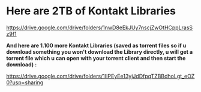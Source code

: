 # Here are 2TB of Kontakt Libraries

https://drive.google.com/drive/folders/1nwD8eEkJUy7nscjZwOtHCppLrasSz9f1

**And here are 1.100 more Kontakt Libraries (saved as torrent files so if u download something you won't download the Library directly, u will get a torrent file which u can open with your torrent client and then start the download) :**

https://drive.google.com/drive/folders/1IIPEyEe13yjJdDfpqTZBBdhoLgt_eOZ0?usp=sharing

